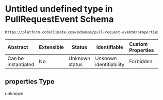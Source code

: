 # Untitled undefined type in PullRequestEvent Schema

```txt
https://platform.codeclimate.com/schemas/pull-request-event#/properties
```




| Abstract            | Extensible | Status         | Identifiable            | Custom Properties | Additional Properties | Access Restrictions | Defined In                                                                                          |
| :------------------ | ---------- | -------------- | ----------------------- | :---------------- | --------------------- | ------------------- | --------------------------------------------------------------------------------------------------- |
| Can be instantiated | No         | Unknown status | Unknown identifiability | Forbidden         | Allowed               | none                | [PullRequestEvent.schema.json\*](../../schemas/PullRequestEvent.schema.json "open original schema") |

## properties Type

unknown
